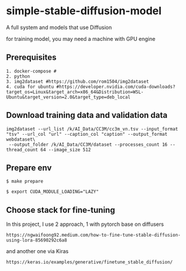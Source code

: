 # simple-stable-diffusion-model
A full system and models that use Diffusion

for training model, you may need a machine with GPU engine

## Prerequisites

```
1. docker-compose #
2. python
3. img2dataset #https://github.com/rom1504/img2dataset
4. cuda for ubuntu #https://developer.nvidia.com/cuda-downloads?target_os=Linux&target_arch=x86_64&Distribution=WSL-Ubuntu&target_version=2.0&target_type=deb_local
```

## Download training data and validation data
```
img2dataset --url_list /k/AI_Data/CC3M/cc3m_vn.tsv --input_format "tsv" --url_col "url" --caption_col "caption" --output_format webdataset\
 --output_folder /k/AI_Data/CC3M/dataset --processes_count 16 --thread_count 64 --image_size 512
```



## Prepare  env
```
$ make prepare

$ export CUDA_MODULE_LOADING="LAZY"

```


## Choose stack for fine-tuning
In this project, I use 2 approach, 1 with pytorch base on diffusers
```
https://ngwaifoong92.medium.com/how-to-fine-tune-stable-diffusion-using-lora-85690292c6a8
```
and another one via Kiras
```
https://keras.io/examples/generative/finetune_stable_diffusion/
```

